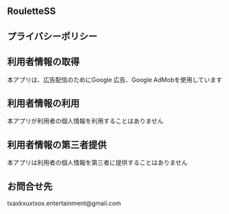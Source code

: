 ## RouletteSS
## プライバシーポリシー


<h2>利用者情報の取得</h2>
<p>本アプリは、広告配信のためにGoogle 広告、Google AdMobを使用しています</p>
<h2>利用者情報の利用</h2>
<p>本アプリが利用者の個人情報を利用することはありません</p>
<h2>利用者情報の第三者提供</h2>
<p>本アプリは利用者の個人情報を第三者に提供することはありません</p>

<h2>お問合せ先</h2>
<p>txaxkxuxtxox.entertainment@gmail.com</p>



